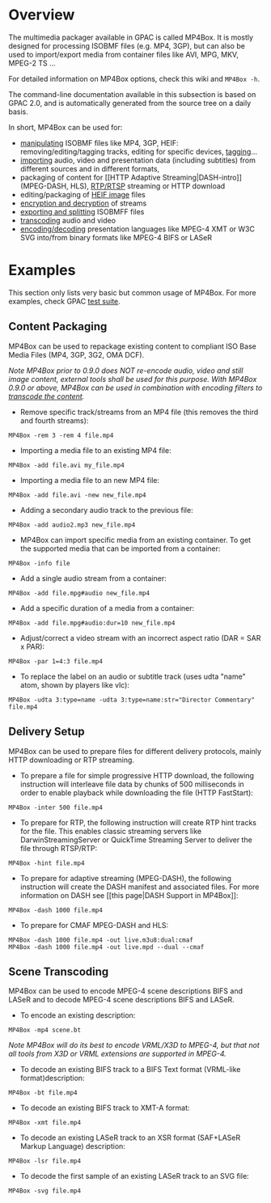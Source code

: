 # Overview

The multimedia packager available in GPAC is called MP4Box. It is mostly designed for processing ISOBMF files (e.g. MP4, 3GP), but can also be used to import/export media from container files like AVI, MPG, MKV, MPEG-2 TS ...

For detailed information on MP4Box options, check this wiki and `MP4Box -h`.

The command-line documentation available in this subsection is based on GPAC 2.0, and is automatically generated from the source tree on a daily basis.

In short, MP4Box can be used for:

* [manipulating](mp4box-gen-opts) ISOBMF files like MP4, 3GP, HEIF: removing/editing/tagging tracks, editing for specific devices, [tagging](mp4box-other-opts#tagging-support)... 
* [importing](mp4box-import-opts) audio, video and presentation data (including subtitles) from different sources and in different formats,
* packaging of content for [[HTTP Adaptive Streaming|DASH-intro]]  (MPEG-DASH, HLS), [RTP/RTSP](mp4box-other-opts#hinting-options) streaming or HTTP download
* editing/packaging of [HEIF image](mp4box-meta-opts) files
* [encryption and decryption](mp4box-gen-opts#encryptiondecryption-options) of streams
* [exporting and splitting](mp4box-dump-opts) ISOBMFF files
* [transcoding](mp4box-filters) audio and video
* [encoding/decoding](mp4box-scene-opts) presentation languages like MPEG-4 XMT or W3C SVG into/from binary formats like MPEG-4 BIFS or LASeR


# Examples

This section only lists very basic but common usage of MP4Box. For more examples, check GPAC [test suite](https://github.com/gpac/testsuite).

## Content Packaging

MP4Box can be used to repackage existing content to compliant ISO Base Media Files (MP4, 3GP, 3G2, OMA DCF). 

_Note  MP4Box prior to 0.9.0 does NOT re-encode audio, video and still image content, external tools shall be used for this purpose. With MP4Box 0.9.0 or above, MP4Box can be used in combination with encoding filters to [transcode the content](mp4box-filters)._

*   Remove specific track/streams from an MP4 file (this removes the third and fourth streams):

`MP4Box -rem 3 -rem 4 file.mp4`

*   Importing a media file to an existing MP4 file:

`MP4Box -add file.avi my_file.mp4`

*   Importing a media file to an new MP4 file:

`MP4Box -add file.avi -new new_file.mp4`

*   Adding a secondary audio track to the previous file:

`MP4Box -add audio2.mp3 new_file.mp4`

*   MP4Box can import specific media from an existing container. To get the supported media that can be imported from a container:

`MP4Box -info file`

*   Add a single audio stream  from a container:

`MP4Box -add file.mpg#audio new_file.mp4`

*   Add a specific duration of a media from a container:

`MP4Box -add file.mpg#audio:dur=10 new_file.mp4`

*   Adjust/correct a video stream with an incorrect aspect ratio (DAR = SAR x PAR):

`MP4Box -par 1=4:3 file.mp4`

*   To replace the label on an audio or subtitle track (uses udta "name" atom, shown by players like vlc):

`MP4Box -udta 3:type=name -udta 3:type=name:str="Director Commentary" file.mp4`

## Delivery Setup

MP4Box can be used to prepare files for different delivery protocols, mainly HTTP downloading or RTP streaming.

*   To prepare a file for simple progressive HTTP download, the following instruction will interleave file data by chunks of 500 milliseconds in order to enable playback while downloading the file (HTTP FastStart):

`MP4Box -inter 500 file.mp4`

*   To prepare for RTP, the following instruction will create RTP hint tracks for the file. This enables classic streaming servers like DarwinStreamingServer or QuickTime Streaming Server to deliver the file through RTSP/RTP:

`MP4Box -hint file.mp4`

*   To prepare for adaptive streaming (MPEG-DASH), the following instruction will create the DASH manifest and associated files. For more information on DASH see [[this page|DASH Support in MP4Box]]:

`MP4Box -dash 1000 file.mp4`

*   To prepare for CMAF MPEG-DASH and HLS:

```
MP4Box -dash 1000 file.mp4 -out live.m3u8:dual:cmaf
MP4Box -dash 1000 file.mp4 -out live.mpd --dual --cmaf
```

## Scene Transcoding

MP4Box can be used to encode MPEG-4 scene descriptions BIFS and LASeR and to decode MPEG-4 scene descriptions BIFS and LASeR.

*   To encode an existing description:

`MP4Box -mp4 scene.bt`

_Note MP4Box will do its best to encode VRML/X3D to MPEG-4, but that not all tools from X3D or VRML extensions are supported in MPEG-4._

*   To decode an existing BIFS track to a BIFS Text format (VRML-like format)description:

`MP4Box -bt file.mp4`

*   To decode an existing BIFS track to XMT-A format:

`MP4Box -xmt file.mp4`

*   To decode an existing LASeR track to an XSR format (SAF+LASeR Markup Language) description:

`MP4Box -lsr file.mp4`

*   To decode the first sample of an existing LASeR track to an SVG file:

`MP4Box -svg file.mp4`


